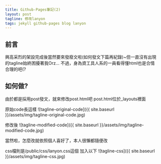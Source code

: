 ```yaml
---
title: Github-Pages筆記(2)
layout: post
tagline: 修改lanyon
tags: jekyll github-pages blog lanyon
---
```

## 前言
興高采烈的架設完成後當然要來發廢文啦(如何發文下篇再紀錄)~但一直沒有出現的tagline始終困擾著我Orz...
不過，身為資工具人系的一員看得懂html也是合情合理的吧(?

## 如何做?
由於都是採用post發文，就來修改post.html吧
post.html位於_layouts裡面

原始code長這樣
![tagline-original-code]({{ site.baseurl }}/assets/img/tagline-original-code.jpg)

修改後
![tagline-modified-code]({{ site.baseurl }}/assets/img/tagline-modified-code.jpg)

當然啦，怎麼改就依照個人喜好了，本人很懶都隨便改

css檔則是/public/css/lanyon.css這個
加入以下
![tagline-css]({{ site.baseurl }}/assets/img/tagline-css.jpg)
